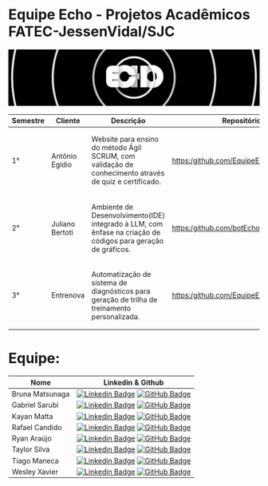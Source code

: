 # Equipe Echo - Projetos Acadêmicos FATEC-JessenVidal/SJC

<img src="echo.jpg" style="margin-left: auto; margin-right: auto;">


Semestre | Cliente | Descrição | Repositório | 
|------|--------|------------|-------|
|<p style="text-align">1° |<p style="text-align"> Antônio Egídio | <p style="text-align"> Website para ensino do método Ágil SCRUM, com validação de conhecimento através de quiz e certificado.| <https:/github.com/EquipeEcho/EasyScrum> |
|<p style="text-align">2° |<p style="text-align"> Juliano Bertoti |<p style="text-align"> Ambiente de Desenvolvimento(IDE) integrado à LLM, com ênfase na criação de códigos para geração de gráficos.| <https:/github.com/botEcho> |
|<p style="text-align">3°|<p style="text-align"> Entrenova|<p style="text-align"> Automatização de sistema de diagnósticos para geração de trilha de treinamento personalizada.| <https:/github.com/EquipeEcho/EchoNova> |

# Equipe:
Nome | Linkedin & Github
|-----|-------|
| Bruna Matsunaga |   [![Linkedin Badge](https://img.shields.io/badge/Linkedin-blue?style=flat-square&logo=Linkedin&logoColor=white)](https://www.linkedin.com/in/bruna-hayashi-1b4a71324/) [![GitHub Badge](https://img.shields.io/badge/GitHub-111217?style=flat-square&logo=github&logoColor=white)](https://github.com/bruna-hm)   |
| Gabriel Sarubi |  [![Linkedin Badge](https://img.shields.io/badge/Linkedin-blue?style=flat-square&logo=Linkedin&logoColor=white)](https://www.linkedin.com/in/gabriel-sarubi-3050442b4/) [![GitHub Badge](https://img.shields.io/badge/GitHub-111217?style=flat-square&logo=github&logoColor=white)](https://github.com/GabrielSarubi-7)  |
| Kayan Matta |         [![Linkedin Badge](https://img.shields.io/badge/Linkedin-blue?style=flat-square&logo=Linkedin&logoColor=white)](https://www.linkedin.com/in/kayan-da-matta-453905253) [![GitHub Badge](https://img.shields.io/badge/GitHub-111217?style=flat-square&logo=github&logoColor=white)](https://github.com/kayanmatta)  |
| Rafael Candido |   [![Linkedin Badge](https://img.shields.io/badge/Linkedin-blue?style=flat-square&logo=Linkedin&logoColor=white)](https://www.linkedin.com/in/rafael-candido-155705317) [![GitHub Badge](https://img.shields.io/badge/GitHub-111217?style=flat-square&logo=github&logoColor=white)](https://github.com/Rafa2-bit)   |
| Ryan Araújo |           [![Linkedin Badge](https://img.shields.io/badge/Linkedin-blue?style=flat-square&logo=Linkedin&logoColor=white)](https://www.linkedin.com/in/ryan-araujo-dos-santos-8391b927b) [![GitHub Badge](https://img.shields.io/badge/GitHub-111217?style=flat-square&logo=github&logoColor=white)](https://github.com/Ryan53132)   |
| Taylor Silva |           [![Linkedin Badge](https://img.shields.io/badge/Linkedin-blue?style=flat-square&logo=Linkedin&logoColor=white)](https://www.linkedin.com/in/taylor-silva-859300330) [![GitHub Badge](https://img.shields.io/badge/GitHub-111217?style=flat-square&logo=github&logoColor=white)](https://github.com/TaylorSilva2)          |
| Tiago Maneca |  [![Linkedin Badge](https://img.shields.io/badge/Linkedin-blue?style=flat-square&logo=Linkedin&logoColor=white)](https://www.linkedin.com) [![GitHub Badge](https://img.shields.io/badge/GitHub-111217?style=flat-square&logo=github&logoColor=white)](https://github.com)  |
| Wesley Xavier |         [![Linkedin Badge](https://img.shields.io/badge/Linkedin-blue?style=flat-square&logo=Linkedin&logoColor=white)](linkedin.com/in/xvierbr) [![GitHub Badge](https://img.shields.io/badge/GitHub-111217?style=flat-square&logo=github&logoColor=white)](https://github.com/xvierdev)   |